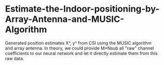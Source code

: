 # Estimate-the-Indoor-positioning-by-Array-Antenna-and-MUSIC-Algorithm
Generated position estimates X^, y^ from CSI using the MUSIC algorithm and array antenna. In theory, we could provide M×Nsub all "raw" channel coefficients to our neural network and let it directly estimate them from this raw data.

